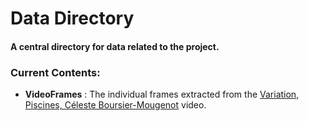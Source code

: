 # Data Directory
#### A central directory for data related to the project.

### Current Contents:

 - **VideoFrames** : The individual frames extracted from the [Variation, Piscines, Céleste Boursier-Mougenot](https://www.youtube.com/watch?v=mpwBbm22_y0) video.
